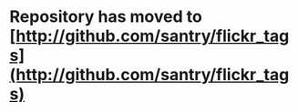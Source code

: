 # Repository has moved to [http://github.com/santry/flickr_tags](http://github.com/santry/flickr_tags)